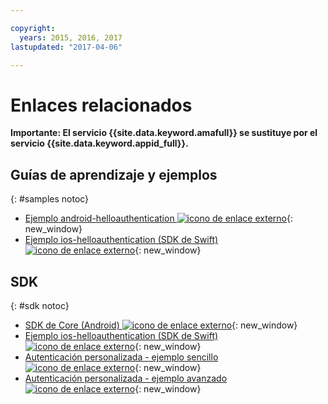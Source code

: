```yaml
---

copyright:
  years: 2015, 2016, 2017
lastupdated: "2017-04-06"

---
```


# Enlaces relacionados

**Importante: El servicio {{site.data.keyword.amafull}} se sustituye por el servicio {{site.data.keyword.appid_full}}.**

## Guías de aprendizaje y ejemplos
{: #samples notoc}

* [Ejemplo android-helloauthentication ![icono de enlace externo](../../icons/launch-glyph.svg "icono de enlace externo")](https://github.com/ibm-bluemix-mobile-services/bms-samples-android-helloauthentication){: new_window}
* [Ejemplo ios-helloauthentication (SDK de Swift) ![icono de enlace externo](../../icons/launch-glyph.svg "icono de enlace externo")](https://github.com/ibm-bluemix-mobile-services/bms-samples-swift-helloauthentication){: new_window}

## SDK
{: #sdk notoc}

* [SDK de Core (Android) ![icono de enlace externo](../../icons/launch-glyph.svg "icono de enlace externo")](https://github.com/ibm-bluemix-mobile-services/bms-clientsdk-android-core){: new_window}
* [Ejemplo ios-helloauthentication (SDK de Swift) ![icono de enlace externo](../../icons/launch-glyph.svg "icono de enlace externo")](https://github.com/ibm-bluemix-mobile-services/bms-samples-swift-helloauthentication){: new_window}
* [Autenticación personalizada - ejemplo sencillo ![icono de enlace externo](../../icons/launch-glyph.svg "icono de enlace externo")](https://github.com/ibm-bluemix-mobile-services/bms-mca-custom-identity-provider-sample){: new_window}
* [Autenticación personalizada - ejemplo avanzado ![icono de enlace externo](../../icons/launch-glyph.svg "icono de enlace externo")](https://github.com/ibm-bluemix-mobile-services/bms-mca-custom-identity-provider-with-user-management){: new_window}
